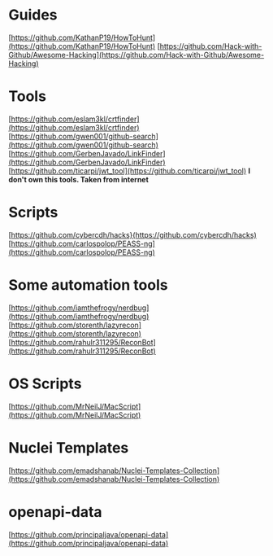 # Guides
[https://github.com/KathanP19/HowToHunt](https://github.com/KathanP19/HowToHunt)
[https://github.com/Hack-with-Github/Awesome-Hacking](https://github.com/Hack-with-Github/Awesome-Hacking)

# Tools
[https://github.com/eslam3kl/crtfinder](https://github.com/eslam3kl/crtfinder)
[https://github.com/gwen001/github-search](https://github.com/gwen001/github-search)
[https://github.com/GerbenJavado/LinkFinder](https://github.com/GerbenJavado/LinkFinder)
[https://github.com/ticarpi/jwt_tool](https://github.com/ticarpi/jwt_tool)
**I don't own this tools. Taken from internet**

# Scripts
[https://github.com/cybercdh/hacks}(https://github.com/cybercdh/hacks)
[https://github.com/carlospolop/PEASS-ng](https://github.com/carlospolop/PEASS-ng)

# Some automation tools
[https://github.com/iamthefrogy/nerdbug](https://github.com/iamthefrogy/nerdbug)
[https://github.com/storenth/lazyrecon](https://github.com/storenth/lazyrecon)
[https://github.com/rahulr311295/ReconBot](https://github.com/rahulr311295/ReconBot)

# OS Scripts
[https://github.com/MrNeilJ/MacScript](https://github.com/MrNeilJ/MacScript)

# Nuclei Templates
[https://github.com/emadshanab/Nuclei-Templates-Collection](https://github.com/emadshanab/Nuclei-Templates-Collection)


# openapi-data
[https://github.com/principaljava/openapi-data](https://github.com/principaljava/openapi-data)
